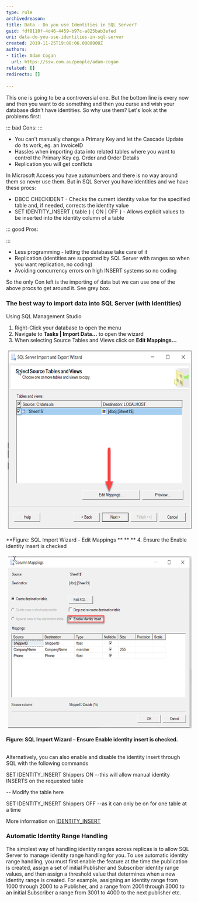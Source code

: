 ```yaml
---
type: rule
archivedreason: 
title: Data - Do you use Identities in SQL Server?
guid: fdf8110f-4d46-4459-b97c-a825bab3efed
uri: data-do-you-use-identities-in-sql-server
created: 2019-11-25T19:08:06.0000000Z
authors:
- title: Adam Cogan
  url: https://ssw.com.au/people/adam-cogan
related: []
redirects: []

---
```


This one is going to be a controversial one. But the bottom line is every now and then you want to do something and then you curse and wish your database didn't have identities. So why use them? Let's look at the problems first:

<!--endintro-->


::: bad
Cons:
:::


* You can't manually change a Primary Key and let the Cascade Update do its work, eg. an InvoiceID
* Hassles when importing data into related tables where you want to control the Primary Key eg. Order and Order Details
* Replication you will get conflicts


In Microsoft Access you have autonumbers and there is no way around them so never use them.
But in SQL Server you have identities and we have these procs:

* DBCC CHECKIDENT - Checks the current identity value for the specified table and, if needed, corrects the identity value
* SET IDENTITY\_INSERT { table } { ON | OFF } - Allows explicit values to be inserted into the identity column of a table



::: good
Pros:

:::


* Less programming - letting the database take care of it
* Replication (identities are supported by SQL Server with ranges so when you want replication, no coding)
* Avoiding concurrency errors on high INSERT systems so no coding


So the only Con left is the importing of data but we can use one of the above procs to get around it. See grey box.

### The best way to import data into SQL Server (with Identities)

Using SQL Management Studio

1. Right-Click your database to open the menu
2. Navigate to  **Tasks | Import Data…** to open the wizard
3. When selecting Source Tables and Views click on  **Edit Mappings…**



<dl class="ssw15-rteElement-ImageArea"><img src="IdentityImportEditMappings.png" alt="" style="margin:5px;width:622px;height:487px;"></dl> **Figure: SQL Import Wizard - Edit Mappings
** **
** 
4. Ensure the Enable identity insert is checked
<dl class="ssw15-rteElement-ImageArea"><img src="EnableIdentityInsert.png" alt="" style="margin:5px;width:624px;height:470px;"></dl><dl class="ssw15-rteElement-ImageArea"> <strong>Figure: SQL Import Wizard – Ensure Enable identity insert is checked.<br></strong> <br></dl>
Alternatively, you can also enable and disable the identity insert through SQL with the following commands

SET IDENTITY\_INSERT Shippers ON --this will allow manual identity INSERTS on the requested table
 
-- Modify the table here
 
SET IDENTITY\_INSERT Shippers OFF --as it can only be on for one table at a time

More information on [IDENTITY\_INSERT](https://docs.microsoft.com/en-us/sql/t-sql/statements/set-identity-insert-transact-sql?redirectedfrom=MSDN&view=sql-server-ver15)

### Automatic Identity Range Handling


The simplest way of handling identity ranges across replicas is to allow SQL Server to manage identity range handling for you. To use automatic identity range handling, you must first enable the feature at the time the publication is created, assign a set of initial Publisher and Subscriber identity range values, and then assign a threshold value that determines when a new identity range is created.
For example, assigning an identity range from 1000 through 2000 to a Publisher, and a range from 2001 through 3000 to an initial Subscriber a range from 3001 to 4000 to the next publisher etc.

